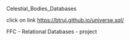  Celestial_Bodies_Databases
 
 click on link 
 https://btruj.github.io/universe.sql/

FFC - Relational Databases - project
